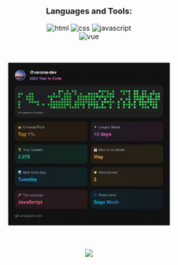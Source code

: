 <div align="center">

  <h3>Languages and Tools:</h3>

  <div>
    <img src="https://www.vectorlogo.zone/logos/w3_html5/w3_html5-ar21~bgwhite.svg" alt="html" width="100" height="50"/> 
    <img src="https://www.vectorlogo.zone/logos/w3_css/w3_css-ar21~bgwhite.svg" alt="css" width="100" height="50"/> 
    <img src="https://www.vectorlogo.zone/logos/javascript/javascript-ar21~bgwhite.svg" alt="javascript" width="100" height="50"/> 
  </div>

  <div>
    <img src="https://www.vectorlogo.zone/logos/vuejs/vuejs-ar21~bgwhite.svg" alt="vue" width="100" height="50"/> 
  </div>
  
  &nbsp;
  
  <img src="git-wrapped-verona-dev.png" width="65%" height="65%">

  &nbsp;

  ![](https://visitor-badge.laobi.icu/badge?page_id=verona-hub.verona-hub)
</div>


  

